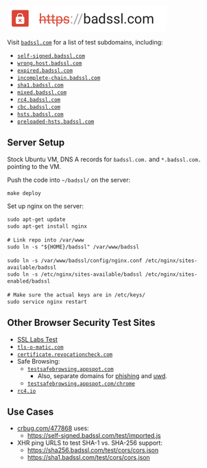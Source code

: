 [![badssl.com](badssl.com.png)](https://badssl.com)

Visit [`badssl.com`](https://badssl.com/) for a list of test subdomains, including:

- [`self-signed.badssl.com`](https://self-signed.badssl.com)
- [`wrong.host.badssl.com`](https://wrong.host.badssl.com)
- [`expired.badssl.com`](https://expired.badssl.com)
- [`incomplete-chain.badssl.com`](https://incomplete-chain.badssl.com)
- [`sha1.badssl.com`](https://sha1.badssl.com)
- [`mixed.badssl.com`](https://mixed.badssl.com)
- [`rc4.badssl.com`](https://rc4.badssl.com)
- [`cbc.badssl.com`](https://cbc.badssl.com)
- [`hsts.badssl.com`](https://hsts.badssl.com)
- [`preloaded-hsts.badssl.com`](https://preloaded-hsts.badssl.com)

## Server Setup

Stock Ubuntu VM, DNS A records for `badssl.com.` and `*.badssl.com.` pointing to the VM.

Push the code into `~/badssl/` on the server:

    make deploy

Set up nginx on the server:

    sudo apt-get update
    sudo apt-get install nginx

    # Link repo into /var/www
    sudo ln -s "${HOME}/badssl" /var/www/badssl

    sudo ln -s /var/www/badssl/config/nginx.conf /etc/nginx/sites-available/badssl
    sudo ln -s /etc/nginx/sites-available/badssl /etc/nginx/sites-enabled/badssl

    # Make sure the actual keys are in /etc/keys/
    sudo service nginx restart

## Other Browser Security Test Sites

- [SSL Labs Test](https://www.ssllabs.com/ssltest/)
- [`tls-o-matic.com`](https://www.tls-o-matic.com/)
- [`certificate.revocationcheck.com`](https://certificate.revocationcheck.com/)
- Safe Browsing:
  - [`testsafebrowsing.appspot.com`](https://testsafebrowsing.appspot.com/)
    - Also, separate domains for [phishing](http://phishing.safebrowsingtest.com/) and [uwd](http://uwd.safebrowsingtest.com/).
  - [`testsafebrowsing.appspot.com/chrome`](https://testsafebrowsing.appspot.com/chrome)
- [`rc4.io`](https://rc4.io/)

## Use Cases

- [crbug.com/477868](https://code.google.com/p/chromium/issues/detail?id=477868) uses:
  - <https://self-signed.badssl.com/test/imported.js>
- XHR ping URLS to test SHA-1 vs. SHA-256 support:
  - <https://sha256.badssl.com/test/cors/cors.json>
  - <https://sha1.badssl.com/test/cors/cors.json>
